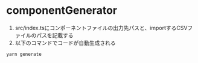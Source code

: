 # componentGenerator

1. src/index.tsにコンポーネントファイルの出力先パスと、importするCSVファイルのパスを記載する
2. 以下のコマンドでコードが自動生成される

```
yarn generate
```

